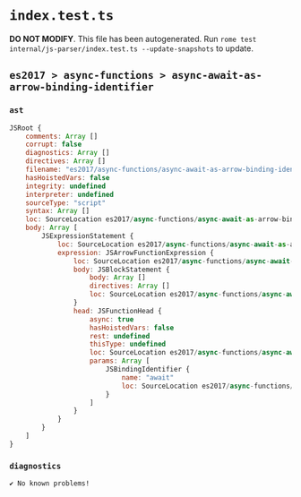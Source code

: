 # `index.test.ts`

**DO NOT MODIFY**. This file has been autogenerated. Run `rome test internal/js-parser/index.test.ts --update-snapshots` to update.

## `es2017 > async-functions > async-await-as-arrow-binding-identifier`

### `ast`

```javascript
JSRoot {
	comments: Array []
	corrupt: false
	diagnostics: Array []
	directives: Array []
	filename: "es2017/async-functions/async-await-as-arrow-binding-identifier/input.js"
	hasHoistedVars: false
	integrity: undefined
	interpreter: undefined
	sourceType: "script"
	syntax: Array []
	loc: SourceLocation es2017/async-functions/async-await-as-arrow-binding-identifier/input.js 1:0-2:0
	body: Array [
		JSExpressionStatement {
			loc: SourceLocation es2017/async-functions/async-await-as-arrow-binding-identifier/input.js 1:0-1:17
			expression: JSArrowFunctionExpression {
				loc: SourceLocation es2017/async-functions/async-await-as-arrow-binding-identifier/input.js 1:0-1:17
				body: JSBlockStatement {
					body: Array []
					directives: Array []
					loc: SourceLocation es2017/async-functions/async-await-as-arrow-binding-identifier/input.js 1:15-1:17
				}
				head: JSFunctionHead {
					async: true
					hasHoistedVars: false
					rest: undefined
					thisType: undefined
					loc: SourceLocation es2017/async-functions/async-await-as-arrow-binding-identifier/input.js 1:0-1:14
					params: Array [
						JSBindingIdentifier {
							name: "await"
							loc: SourceLocation es2017/async-functions/async-await-as-arrow-binding-identifier/input.js 1:6-1:11 (await)
						}
					]
				}
			}
		}
	]
}
```

### `diagnostics`

```
✔ No known problems!

```
